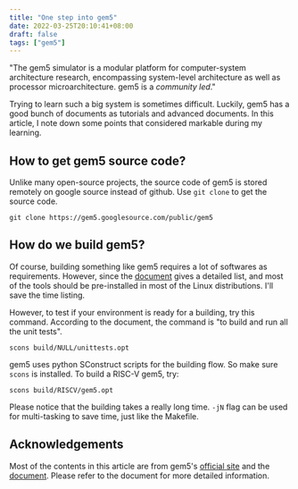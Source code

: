 ```yaml
---
title: "One step into gem5"
date: 2022-03-25T20:10:41+08:00
draft: false
tags: ["gem5"]
---
```


"The gem5 simulator is a modular platform for computer-system architecture
research, encompassing system-level architecture as well as processor
microarchitecture. gem5 is a *community led*."

<!--more-->

Trying to learn such a big system is sometimes difficult. Luckily, gem5 has a
good bunch of documents as tutorials and advanced documents. In this article, I
note down some points that considered markable during my learning.

## How to get gem5 source code?

Unlike many open-source projects, the source code of gem5 is stored remotely on
google source instead of github. Use `git clone` to get the source code.

```shell
git clone https://gem5.googlesource.com/public/gem5
```

## How do we build gem5?

Of course, building something like gem5 requires a lot of softwares as
requirements. However, since the [document][2] gives a detailed list, and most
of the tools should be pre-installed in most of the Linux distributions. I'll
save the time listing.

However, to test if your environment is ready for a building, try this command.
According to the document, the command is "to build and run all the unit tests".

```shell
scons build/NULL/unittests.opt
```

gem5 uses python SConstruct scripts for the building flow. So make sure `scons`
is installed. To build a RISC-V gem5, try:

```shell
scons build/RISCV/gem5.opt
```

Please notice that the building takes a really long time. `-jN` flag can be used
for multi-tasking to save time, just like the Makefile.

## Acknowledgements

Most of the contents in this article are from gem5's [official site][1] and the
[document][2]. Please refer to the document for more detailed information.

[1]: https://www.gem5.org/
[2]: https://www.gem5.org/documentation/
